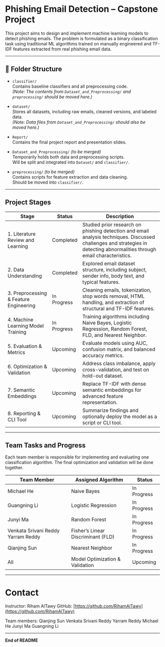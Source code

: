 # Phishing Email Detection – Capstone Project

This project aims to design and implement machine learning models to detect phishing emails. The problem is formulated as a binary classification task using traditional ML algorithms trained on manually engineered and TF-IDF features extracted from real phishing email data.

---
## 📁 Folder Structure

- `classifier/`  
  Contains baseline classifiers and all preprocessing code.  
  *(Note: The contents from `Dataset_and_Preprocessing/` and `preprocessing/` should be moved here.)*

- `dataset/`  
  Stores all datasets, including raw emails, cleaned versions, and labeled data.  
  *(Note: Data files from `Dataset_and_Preprocessing/` should also be moved here.)*

- `Report/`  
  Contains the final project report and presentation slides.

- `Dataset_and_Preprocessing/` *(to be merged)*  
  Temporarily holds both data and preprocessing scripts.  
  Will be split and integrated into `Dataset/` and `classifier/`.

- `preprocessing/` *(to be merged)*  
  Contains scripts for feature extraction and data cleaning.  
  Should be moved into `classifier/`.
---

## Project Stages

| Stage                                  | Status      | Description                                                                                                                                                               |
| -------------------------------------- | ----------- | ------------------------------------------------------------------------------------------------------------------------------------------------------------------------- |
| 1. Literature Review and Learning      | Completed   | Studied prior research on phishing detection and email analysis techniques. Discussed challenges and strategies in detecting abnormalities through email characteristics. |
| 2. Data Understanding                  | Completed   | Explored email dataset structure, including subject, sender info, body text, and typical features.                                                                        |
| 3. Preprocessing & Feature Engineering | In Progress | Cleaning emails, tokenization, stop words removal, HTML handling, and extraction of structural and TF-IDF features.                                                       |
| 4. Machine Learning Model Training     | In Progress | Training algorithms including Naive Bayes, Logistic Regression, Random Forest, FLD, and Nearest Neighbor.                                                                 |
| 5. Evaluation & Metrics                | Upcoming    | Evaluate models using AUC, confusion matrix, and balanced accuracy metrics.                                                                                               |
| 6. Optimization & Validation           | Upcoming    | Address class imbalance, apply cross-validation, and test on hold-out dataset.                                                                                            |
| 7. Semantic Embeddings                 | Upcoming    | Replace TF-IDF with dense semantic embeddings for advanced feature representation.                                                                                        |
| 8. Reporting & CLI Tool                | Upcoming    | Summarize findings and optionally deploy the model as a script or CLI tool.                                                                                               |

---

## Team Tasks and Progress

Each team member is responsible for implementing and evaluating one classification algorithm. The final optimization and validation will be done together.

| Team Member                        | Assigned Algorithm                 | Status      |
| ---------------------------------- | ---------------------------------- | ----------- |
| Michael He                         | Naive Bayes                        | In Progress |
| Guangning Li                       | Logistic Regression                | In Progress |
| Junyi Ma                           | Random Forest                      | In Progress |
| Venkata Srivani Reddy Yarram Reddy | Fisher’s Linear Discriminant (FLD) | In Progress |
| Qianjing Sun                       | Nearest Neighbor                   | In Progress |
| All                                | Model Optimization & Validation    | Upcoming    |

---

# Contact

Instructor: Riham AlTawy
GitHub: [https://github.com/RihamAlTawy](https://github.com/RihamAlTawy)

Team members:
Qianjing Sun
Venkata Srivani Reddy Yarram Reddy
Michael He
Junyi Ma
Guangning Li

---

**End of README**
